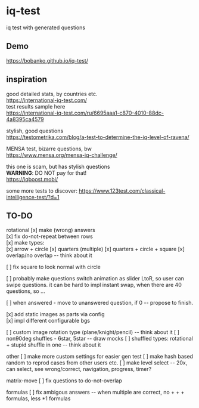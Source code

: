 # iq-test

iq test with generated questions

## Demo

https://bobanko.github.io/iq-test/

## inspiration

good detailed stats, by countries etc.  
https://international-iq-test.com/  
test results sample here  
https://international-iq-test.com/ru/6695aaa1-c870-4010-88dc-4a8395ca4579

stylish, good questions  
https://testometrika.com/blog/a-test-to-determine-the-iq-level-of-ravena/

MENSA test, bizarre questions, bw  
https://www.mensa.org/mensa-iq-challenge/

this one is scam, but has stylish questions  
**WARNING**: DO NOT pay for that!  
https://iqboost.mobi/

some more tests to discover:
https://www.123test.com/classical-intelligence-test/?d=1

## TO-DO

rotational
[x] make (wrong) answers  
[x] fix do-not-repeat between rows  
[x] make types:  
[x] arrow + circle
[x] quarters (multiple)
[x] quarters + circle + square
[x] overlap/no overlap -- think about it

[ ] fix square to look normal with circle

[ ] probably make questions switch animation as slider LtoR,
so user can swipe questions. it can be hard to impl instant swap,
when there are 40 questions, so ...

[ ] when answered - move to unanswered question, if 0 -- propose to finish.

[x] add static images as parts via config  
[x] impl different configurable bgs

[ ] custom image rotation type (plane/knight/pencil) -- think about it
[ ] non90deg shuffles - 6star, 5star -- draw mocks
[ ] shuffled types: rotational + stupid shuffle in one -- think about it

other
[ ] make more custom settings for easier gen test
[ ] make hash based random to reprod cases from other users etc.
[ ] make level select -- 20x, can select, see wrong/correct, navigation, progress, timer?

matrix-move
[ ] fix questions to do-not-overlap

formulas
[ ] fix ambigous answers -- when multiple are correct, no + + + formulas, less \*1 formulas
